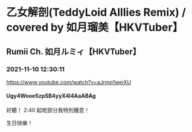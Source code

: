 # 乙女解剖(TeddyLoid Alllies Remix) / covered by 如月瑠美【HKVTuber】
## Rumii Ch. 如月ルミィ【HKVTuber】
### 2021-11-10 12:30:11
https://www.youtube.com/watch?v=aJrmp1weiXU
#### Ugy4WooeSzpSB4yyX4l4AaABAg
好聽！ 2:40 起呢部分我特別鍾意！

生日快樂！

